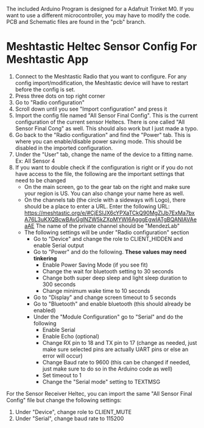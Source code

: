 The included Arduino Program is designed for a Adafruit Trinket M0. If you want to use a different microcontroller, you may have to modify the code.
PCB and Schematic files are found in the "pcb" branch.

# Meshtastic Heltec Sensor Config For Meshtastic App
1. Connect to the Meshtastic Radio that you want to configure. For any config import/modification, the Meshtastic device will have to restart before the config is set.
2. Press three dots on top right corner
3. Go to "Radio configuration"
4. Scroll down until you see "Import configuration" and press it
5. Import the config file named "All Sensor Final Config". This is the current configuration of the current sensor Heltecs.
   There is one called "All Sensor Final Cong" as well. This should also work but I just made a typo.
6. Go back to the "Radio configuration" and find the "Power" tab. This is where you can enable/disable power saving mode. This should be disabled in the imported configuration.
7. Under the "User" tab, change the name of the device to a fitting name. Ex: All Sensor 4
8. If you want to double check if the configuration is right or if you do not have access to the file, the following are the important settings that need to be changed
   - On the main screen, go to the gear tab on the right and make sure your region is US. You can also change your name here as well.
   - On the channels tab (the circle with a sideways wifi Logo), there should be a place to enter a URL. Enter the following URL:
     https://meshtastic.org/e/#CjESIJX6cYPXaTCkQ90MgZlJb7ExMa7bxA76L3uKXQBcwBAvGglNZW5kZXpMYWI6AgggEgwIATgBQANIAVAeaAE 
     The name of the private channel should be "MendezLab"
   - The following settings will be under "Radio configuration" section
     - Go to "Device" and change the role to CLIENT_HIDDEN and enable Serial output
     - Go to "Power" and do the following. **These values may need tinkering**
         - Enable Power Saving Mode (if you see fit)
         - Change the wait for bluetooth setting to 30 seconds
         - Change both super deep sleep and light sleep duration to 300 seconds
         - Change minimum wake time to 10 seconds
      - Go to "Display" and change screen timeout to 5 seconds
      - Go to "Bluetooth" and enable bluetooth (this should already be enabled)
     - Under the "Module Configuration" go to "Serial" and do the following
         - Enable Serial
         - Enable Echo (optional)
         - Change RX pin to 18 and TX pin to 17 (change as needed, just make sure selected pins are actually UART pins or else an error will occur)
         - Change Baud rate to 9600 (this can be changed if needed, just make sure to do so in the Arduino code as well)
         - Set timeout to 1
         - Change the "Serial mode" setting to TEXTMSG

  For the Sensor Receiver Heltec, you can import the same "All Sensor Final Config" file but change the following settings:
  1. Under "Device", change role to CLIENT_MUTE
  2. Under "Serial", change baud rate to 115200
